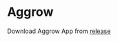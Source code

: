 # Aggrow
Download Aggrow App from [release](https://github.com/marizvi/AGGrow_main/releases/latest)
